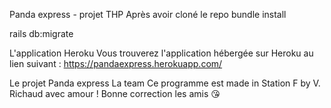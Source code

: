 Panda express - projet THP
Après avoir cloné le repo
bundle install

rails db:migrate

L'application
Heroku
Vous trouverez l'application hébergée sur Heroku au lien suivant : https://pandaexpress.herokuapp.com/

Le projet
Panda express
La team
Ce programme est made in Station F by V. Richaud avec amour ! Bonne correction les amis 😘
